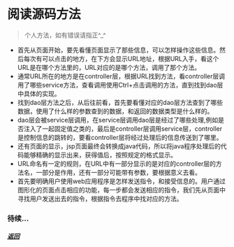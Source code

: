 # **阅读源码方法**
> 个人方法，如有错误请指正^_^

- 首先从页面开始，要先看懂页面显示了那些信息，可以怎样操作这些信息。然后每次有可以点击的地方，在下方会显示URL地址，根据URL入手，看这个URL是在哪个方法里的，URL对应的是哪个方法，调用了那个方法。
- 通常URL所在的地方是在controller层，根据URL找到方法，看controller层调用了哪些service方法，查看调用使用Ctrl+点击调用的方法，直到找到dao层中具体的实现。
- 找到dao层方法之后，从后往前看，首先要看懂对应的dao层方法查到了哪些数据，使用了什么样的参数查到的数据，和返回的数据类型是什么样的。
- dao层会被service层调用，在service层调用dao层是经过了哪些处理,例如是否注入了一起固定值之类的，最后是controller层调用service层，controller是控制信息的跳转的，要看controller层将经过处理后的信息传送到了哪里。
- 还有页面的显示，jsp页面最终会转换成java代码，所以将java程序处理后的代码能够精确的显示出来，获得值后，按照规定的格式显示。
- URL命名有一定的规则，在URL中有一部分显示的是对应的controller层的方法名，一部分是作用，还有一部分可能带有参数，要根据意义去看。
- 首先要明确用户使用web应用程序是怎样发送指令，和接受信息的。用户通过图形化的页面点击相应的功能，每一步都会发送相应的指令，我们先从页面中寻找用户发送出去的指令，根据指令去程序中找对应的方法。

### **待续...**

#### *[返回](README.md)*